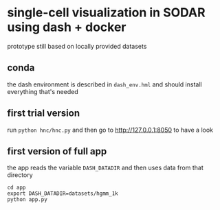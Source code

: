 # single-cell visualization in SODAR using dash + docker

prototype still based on locally provided datasets 

## conda

the dash environment is described in `dash_env.hml` and should install everything that's needed

## first trial version

run `python hnc/hnc.py` and then go to http://127.0.0.1:8050 to have a look

## first version of full app

the app reads the variable `DASH_DATADIR` and then uses data from that directory

```
cd app
export DASH_DATADIR=datasets/hgmm_1k
python app.py
```

